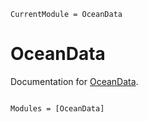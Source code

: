 ```@meta
CurrentModule = OceanData
```

# OceanData

Documentation for [OceanData](https://github.com/RuiRojo/OceanData.jl).

```@index
```

```@autodocs
Modules = [OceanData]
```
